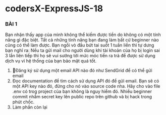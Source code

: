 # codersX-ExpressJS-18
### BÀI 1

Bạn nhận thấy app của mình không thể kiếm được tiền do không có một tính năng gì đặc biệt. Tất cả những tính năng bạn đang làm bất cứ beginner nào cũng có thể làm được. Bạn ngồi vò đầu bứt tai suốt 1 tuần liền thì tự dưng bạn nghĩ ra: Nếu ta gửi mail cho người dùng khi tài khoản của họ bị login sai 3 lần liên tiếp thì họ sẽ vui sướng tới mức móc tiền ra trả để được sử dụng dịch vụ vì hệ thống của bạn bảo mật quá tốt.
1) Đăng ký sử dụng một email API nào đó như SendGrid để có thể gửi email
2) Đọc documentation để tìm cách sử dụng API đó để gửi email. Bạn sẽ có một API key nào đó, đừng cho nó vào source code nha. Hãy cho vào file .env có trog project của bạn không là nguy hiểm đó. Nhiều beginner commit nhầm secret key lên public repo trên github và bị hack trong phút chốc.
3) Làm phần còn lại